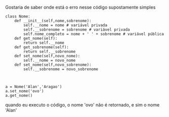 Gostaria de saber onde está o erro nesse código supostamente simples
```
class Nome:
    def __init__(self,nome,sobrenome):
        self.__nome = nome # variável privada
        self.__sobrenome = sobrenome # variável privada
        self.nome_completo = nome + ' ' + sobrenome # variável pública
    def get_nome(self):
        return self.__nome
    def get_sobrenome(self):
        return self.__sobrenome
    def set_nome(self,novo_nome):
        self.__nome = novo_nome
    def set_nome(self,novo_sobrenome):
        self.__sobrenome = novo_sobrenome


        
a = Nome('Alan','Aragao')
a.set_nome('ovo')
a.get_nome()
```

quando eu executo o código, o nome 'ovo' não é retornado, e sim o nome 'Alan'

